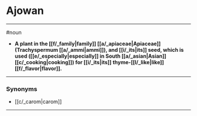 # Ajowan
---
#noun
- **A plant in the [[f/_family|family]] [[a/_apiaceae|Apiaceae]] (Trachyspermum [[a/_ammi|ammi]]), and [[i/_its|its]] seed, which is used ([[e/_especially|especially]] in South [[a/_asian|Asian]] [[c/_cooking|cooking]]) for [[i/_its|its]] thyme-[[l/_like|like]] [[f/_flavor|flavor]].**
---
### Synonyms
- [[c/_carom|carom]]
---
